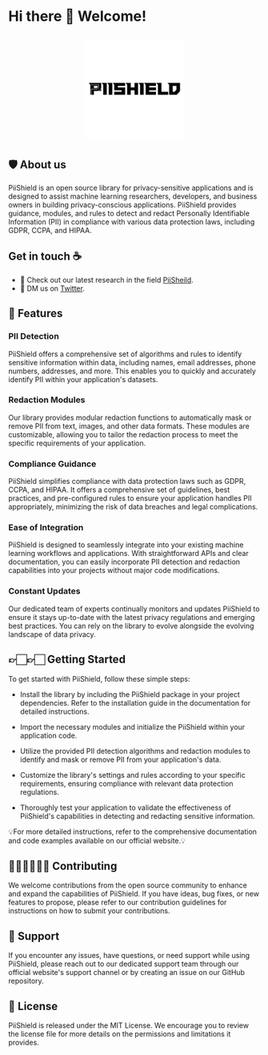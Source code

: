 # Hi there :wave: Welcome! <p align="center"> <img src="https://github.com/nomandlander/PIIShield/blob/main/docs/gallery/PIIShield_White.jpg" alt="PIIShield Logo" width="200"> </p>
## 🛡️ About us 
PiiShield is an open source library for privacy-sensitive applications and is designed to assist machine learning researchers, developers, and business owners in building privacy-conscious applications. PiiShield provides guidance, modules, and rules to detect and redact Personally Identifiable Information (PII) in compliance with various data protection laws, including GDPR, CCPA, and HIPAA.

## Get in touch :coffee:
- 🧐 Check out our latest research in the field [PiiSheild](https://www.piishield.org/).
- 💬 DM us on [Twitter](https://https://twitter.com/yi_ding).


## 🔖 Features 
### PII Detection
PiiShield offers a comprehensive set of algorithms and rules to identify sensitive information within data, including names, email addresses, phone numbers, addresses, and more. This enables you to quickly and accurately identify PII within your application's datasets.

### Redaction Modules
Our library provides modular redaction functions to automatically mask or remove PII from text, images, and other data formats. These modules are customizable, allowing you to tailor the redaction process to meet the specific requirements of your application.

### Compliance Guidance
PiiShield simplifies compliance with data protection laws such as GDPR, CCPA, and HIPAA. It offers a comprehensive set of guidelines, best practices, and pre-configured rules to ensure your application handles PII appropriately, minimizing the risk of data breaches and legal complications.

### Ease of Integration
PiiShield is designed to seamlessly integrate into your existing machine learning workflows and applications. With straightforward APIs and clear documentation, you can easily incorporate PII detection and redaction capabilities into your projects without major code modifications.

### Constant Updates
Our dedicated team of experts continually monitors and updates PiiShield to ensure it stays up-to-date with the latest privacy regulations and emerging best practices. You can rely on the library to evolve alongside the evolving landscape of data privacy.

## 👉🏻👉🏻 Getting Started
To get started with PiiShield, follow these simple steps:

- Install the library by including the PiiShield package in your project dependencies. Refer to the installation guide in the documentation for detailed instructions.

- Import the necessary modules and initialize the PiiShield within your application code.

- Utilize the provided PII detection algorithms and redaction modules to identify and mask or remove PII from your application's data.

- Customize the library's settings and rules according to your specific requirements, ensuring compliance with relevant data protection regulations.

- Thoroughly test your application to validate the effectiveness of PiiShield's capabilities in detecting and redacting sensitive information.

💡For more detailed instructions, refer to the comprehensive documentation and code examples available on our official website.💡

## 👨🏻‍💻👩🏻‍💻 Contributing
We welcome contributions from the open source community to enhance and expand the capabilities of PiiShield. If you have ideas, bug fixes, or new features to propose, please refer to our contribution guidelines for instructions on how to submit your contributions.

## 🤗 Support
If you encounter any issues, have questions, or need support while using PiiShield, please reach out to our dedicated support team through our official website's support channel or by creating an issue on our GitHub repository.

## 🪪 License
PiiShield is released under the MIT License. We encourage you to review the license file for more details on the permissions and limitations it provides.
